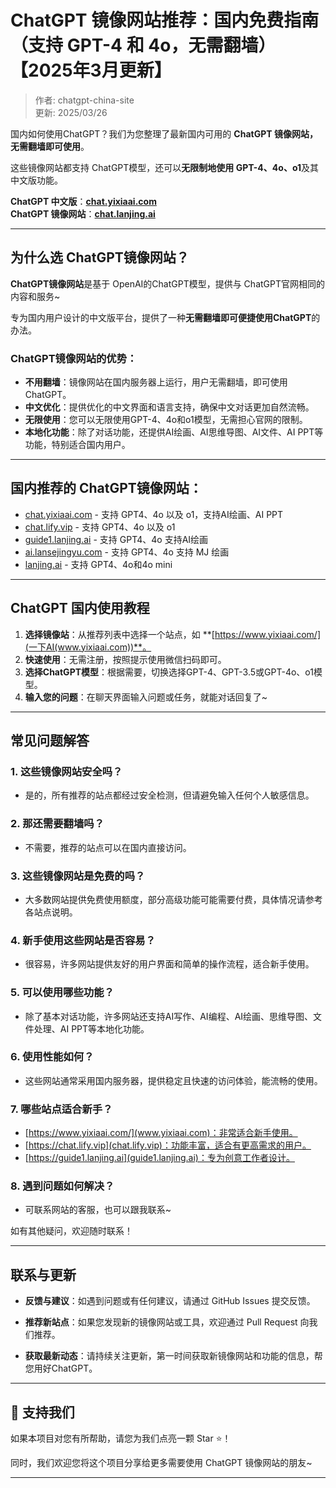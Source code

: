 # ChatGPT 镜像网站推荐：国内免费指南（支持 GPT-4 和 4o，无需翻墙）【2025年3月更新】

> 作者: chatgpt-china-site   
> 更新: 2025/03/26    

国内如何使用ChatGPT？我们为您整理了最新国内可用的 **ChatGPT 镜像网站，无需翻墙即可使用**。

这些镜像网站都支持 ChatGPT模型，还可以**无限制地使用 GPT-4、4o、o1**及其中文版功能。

**ChatGPT 中文版**：**[chat.yixiaai.com](https://chat.yixiaai.com)**   
**ChatGPT 镜像网站**：**[chat.lanjing.ai](https://chat.lanjing.ai)**

---

## 为什么选 ChatGPT镜像网站？

**ChatGPT镜像网站**是基于 OpenAI的ChatGPT模型，提供与 ChatGPT官网相同的内容和服务~

专为国内用户设计的中文版平台，提供了一种**无需翻墙即可便捷使用ChatGPT**的办法。

### ChatGPT镜像网站的优势：

- **不用翻墙**：镜像网站在国内服务器上运行，用户无需翻墙，即可使用ChatGPT。
- **中文优化**：提供优化的中文界面和语言支持，确保中文对话更加自然流畅。
- **无限使用**：您可以无限使用GPT-4、4o和o1模型，无需担心官网的限制。
- **本地化功能**：除了对话功能，还提供AI绘画、AI思维导图、AI文件、AI PPT等功能，特别适合国内用户。

---

## 国内推荐的 ChatGPT镜像网站：

- [chat.yixiaai.com](https://chat.yixiaai.com/) - 支持 GPT4、4o 以及 o1，支持AI绘画、AI PPT
- [chat.lify.vip](https://www.yixiaai.com) - 支持 GPT4、4o 以及 o1
- [guide1.lanjing.ai](https://guide1.lanjing.ai) - 支持 GPT4、4o 支持AI绘画
- [ai.lansejingyu.com](https://ai.lansejingyu.com) - 支持 GPT4、4o 支持 MJ 绘画
- [lanjing.ai](https://lanjing.ai) - 支持 GPT4、4o和4o mini

---

## ChatGPT 国内使用教程

1. **选择镜像站**：从推荐列表中选择一个站点，如 **[https://www.yixiaai.com/](一下AI(www.yixiaai.com))**。
2. **快速使用**：无需注册，按照提示使用微信扫码即可。
3. **选择ChatGPT模型**：根据需要，切换选择GPT-4、GPT-3.5或GPT-4o、o1模型。
4. **输入您的问题**：在聊天界面输入问题或任务，就能对话回复了~

---

## 常见问题解答

### 1. 这些镜像网站安全吗？
- 是的，所有推荐的站点都经过安全检测，但请避免输入任何个人敏感信息。
### 2. 那还需要翻墙吗？
- 不需要，推荐的站点可以在国内直接访问。
### 3. 这些镜像网站是免费的吗？
- 大多数网站提供免费使用额度，部分高级功能可能需要付费，具体情况请参考各站点说明。
### 4. 新手使用这些网站是否容易？
- 很容易，许多网站提供友好的用户界面和简单的操作流程，适合新手使用。
### 5. 可以使用哪些功能？
- 除了基本对话功能，许多网站还支持AI写作、AI编程、AI绘画、思维导图、文件处理、AI PPT等本地化功能。
### 6. 使用性能如何？
- 这些网站通常采用国内服务器，提供稳定且快速的访问体验，能流畅的使用。
### 7. 哪些站点适合新手？
- [https://www.yixiaai.com/](www.yixiaai.com)：非常适合新手使用。
- [https://chat.lify.vip](chat.lify.vip)：功能丰富，适合有更高需求的用户。
- [https://guide1.lanjing.ai](guide1.lanjing.ai)：专为创意工作者设计。
### 8. 遇到问题如何解决？
- 可联系网站的客服，也可以跟我联系~

如有其他疑问，欢迎随时联系！

---

## 联系与更新

- **反馈与建议**：如遇到问题或有任何建议，请通过 GitHub Issues 提交反馈。

- **推荐新站点**：如果您发现新的镜像网站或工具，欢迎通过 Pull Request 向我们推荐。

- **获取最新动态**：请持续关注更新，第一时间获取新镜像网站和功能的信息，帮您用好ChatGPT。

---

## 🌟 支持我们

如果本项目对您有所帮助，请您为我们点亮一颗 Star ⭐！

同时，我们欢迎您将这个项目分享给更多需要使用 ChatGPT 镜像网站的朋友~

---
